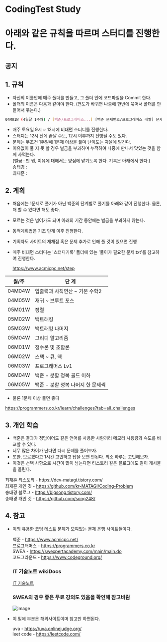 # CodingTest Study
# 아래와 같은 규칙을 따르며 스터디를 진행한다.

## 공지


## 1. 규칙

- 자신의 이름안에 매주 폴더를 만들고, 그 폴더 안에 코드파일을 Commit 한다.
- 폴더의 이름은 다음과 같아야 한다. (연도가 바뀌면 나중에 한번에 묶어서 폴더를 만들어서 묶는다.)
 ```sh
 04M01W (4월달 1주차) / [백준/프로그래머스...] [백준 문제번호/프로그래머스 레벨] 문제명
 ```
- 매주 토요일 9시 ~ 12시에 비대면 스터디를 진행한다.
- 스터디는 12시 전에 끝날 수도, 12시 이후까지 진행될 수도 있다.
- 문제는 무조건 1주일에 1문제 이상을 풀며 난이도는 자율에 맡긴다.
- 이유없이 풀 지 못 할 경우 벌금을 부과하며 누적하여 나중에 만나서 맛있는 것을 함께 사먹는다.<br>
(벌금 : 만 원, 이유에 대해서는 양심에 맡기도록 한다. 기록은 아래에서 한다.)<br>
 송태경 : <br>
 최재훈 : 

## 2. 계획
- 처음에는 1문제로 풀기가 아닌 백준의 단계별로 풀기를 아래와 같이 진행한다. 물론, 더 할 수 있다면 해도 좋다.
- 모르는 것은 넘어가도 되며 아래의 기간 동안에는 벌금을 부과하지 않는다.
- 동적계획법은 기초 단계 이후 진행한다. 
- 기획자도 사이트의 재채점 혹은 문제 추가로 인해 풀 것이 있으면 진행
- 매주 비대면 스터디는 '스터디기록' 폴더에 있는 '풀이가 필요한 문제.txt'를 참고하여 진행한다.
  
  https://www.acmicpc.net/step

| 월/주 | 단 계 |
| ------ | ------ |
| 04M04W | 입출력과 사칙연산 ~ 기본 수학2 |
| 04M05W | 재귀 ~ 브루트 포스 |
| 05M01W | 정렬 |
| 05M02W | 백트래킹 |
| 05M03W | 백트래킹 나머지 |
| 05M04W | 그리디 알고리즘 |
| 06M01W | 정수론 및 조합론 |
| 06M02W | 스택 ~ 큐, 덱 |
| 06M03W | 프로그래머스 Lv1 |
| 06M04W | 백준 - 분할 정복 골드 이하 |
| 06M05W | 백준 - 분할 정복 나머지 한 문제씩 |

-  물론 1문제 이상 풀면 좋다
 
 https://programmers.co.kr/learn/challenges?tab=all_challenges

## 3. 개인 학습
 - 백준은 결과가 정답이어도 같은 언어를 사용한 사람끼리 메모리 사용량과 속도를 비교할 수 있다.
 - 너무 많은 차이가 난다면 다시 문제를 풀어보자.
 - 또한, 모르겠다고 1시간 고민하고 답을 보면 안된다. 최소 하루는 고민해보자.
 - 이것은 선택 사항으로 시간이 많이 남는다면 티스토리 같은 블로그에도 같이 게시물을 올린다.
 
 최재훈 티스토리 - https://dev-matagi.tistory.com/<br>
 최재훈 개인 깃 - https://github.com/kr-MATAGI/Coding-Problem<br>
 송태경 블로그 - https://bigsong.tistory.com/<br>
 송태경 개인 깃 - https://github.com/song248/


## 4. 참고
 - 이외 유용한 코딩 테스트 문제가 모여있는 문제 은행 사이트들이다.

    백준 - https://www.acmicpc.net/<br>
    프로그래머스 - https://programmers.co.kr<br>
    SWEA - https://swexpertacademy.com/main/main.do<br>
    코드그라운드 - https://www.codeground.org/<br>
    
    ### IT 기술노트 wikiDocs
    [IT 기술노트](https://wikidocs.net/book/2184)
    
    ### SWEA의 경우 좋은 무료 강의도 있음을 확인해 참고바람
    ![image](https://user-images.githubusercontent.com/30927066/120580382-126f7480-c464-11eb-9be5-ebb40eddd665.png)
    
- 이 밑에 부분은 해외사이트이며 참고만 하면된다.

    uva - https://uva.onlinejudge.org/<br>
    leet code - https://leetcode.com/
